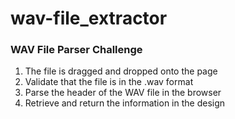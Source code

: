 # wav-file_extractor

### WAV File Parser Challenge

1. The file is dragged and dropped onto the page 
2. Validate that the file is in the .wav format
3. Parse the header of the WAV file in the browser 
4. Retrieve and return the information in the design
